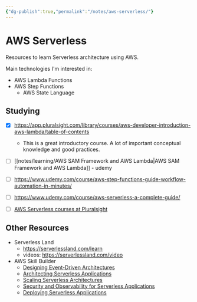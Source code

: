 ```yaml
---
{"dg-publish":true,"permalink":"/notes/aws-serverless/"}
---
```


# AWS Serverless

Resources to learn Serverless architecture using AWS.

Main technologies I'm interested in:

- AWS Lambda Functions
- AWS Step Functions
    - AWS State Language

## Studying

- [x] <https://app.pluralsight.com/library/courses/aws-developer-introduction-aws-lambda/table-of-contents>
    - This is a great introductory course. A lot of important conceptual knowledge and good practices.
- [ ] [[notes/learning/AWS SAM Framework and AWS Lambda\|AWS SAM Framework and AWS Lambda]] - udemy
- [ ] <https://www.udemy.com/course/aws-step-functions-guide-workflow-automation-in-minutes/>
- [ ] <https://www.udemy.com/course/aws-serverless-a-complete-guide/>
- [ ] [AWS Serverless courses at Pluralsight](https://app.pluralsight.com/channels/details/246e7573-070d-4ef7-842f-0396d7ccaa87)


## Other Resources

- Serverless Land
    - <https://serverlessland.com/learn>
    - videos: <https://serverlessland.com/video>
- AWS Skill Builder
    - [Designing Event-Driven Architectures](https://explore.skillbuilder.aws/learn/course/external/view/elearning/12715/designing-event-driven-architectures)
    - [Architecting Serverless Applications](https://explore.skillbuilder.aws/learn/course/external/view/elearning/12716/architecting-serverless-applications)
    - [Scaling Serverless Architectures](https://explore.skillbuilder.aws/learn/course/external/view/elearning/12713/scaling-serverless-architectures)
    - [Security and Observability for Serverless Applications](https://explore.skillbuilder.aws/learn/course/external/view/elearning/12714/security-and-observability-for-serverless-applications)
    - [Deploying Serverless Applications](https://explore.skillbuilder.aws/learn/course/external/view/elearning/12836/deploying-serverless-applications)
